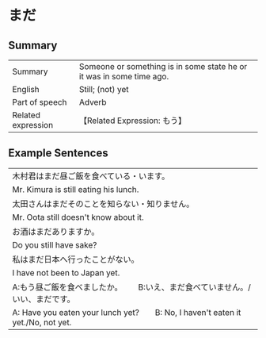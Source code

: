 # まだ

## Summary

<table><tr>   <td>Summary</td>   <td>Someone or something is in some state he or it was in some time ago.</td></tr><tr>   <td>English</td>   <td>Still; (not) yet</td></tr><tr>   <td>Part of speech</td>   <td>Adverb</td></tr><tr>   <td>Related expression</td>   <td>【Related Expression: もう】</td></tr></table>

## Example Sentences

<table><tr><td>木村君はまだ昼ご飯を食べている・います。</td></tr><tr><td>Mr. Kimura is still eating his lunch.</td></tr><tr><td>太田さんはまだそのことを知らない・知りません。</td></tr><tr><td>Mr. Oota still doesn't know about it.</td></tr><tr><td>お酒はまだありますか。</td></tr><tr><td>Do you still have sake?</td></tr><tr><td>私はまだ日本へ行ったことがない。</td></tr><tr><td>I have not been to Japan yet.</td></tr><tr><td>A:もう昼ご飯を食べましたか。  B:いえ、まだ食べていません。/いい、まだです。</td></tr><tr><td>A: Have you eaten your lunch yet?&emsp;&emsp;B: No, I haven't eaten it yet./No, not yet.</td></tr></table>

